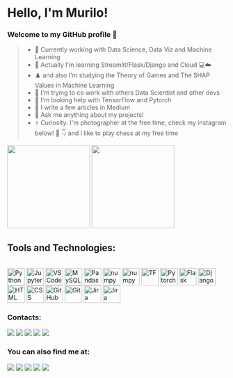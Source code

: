 # Hello, I'm Murilo! 
### Welcome to my GitHub profile 👋
>- 🔭 Currently working with Data Science, Data Viz and Machine Learning
>- 🌱 Actually I'm learning Streamlit/Flask/Django and Cloud :computer::cloud:
>- :chess_pawn: and also I'm studying the Theory of Games and The SHAP Values in Machine Learning
>- 👯 I'm trying to co work with others Data Scientist and other devs
>- 🤔 I'm  looking help with TensorFlow and Pytorch
>- 📝 I write a few articles in Medium 
>- 💬 Ask me anything about my projects!
>- ⚡ Curiosity: I'm photographer at the free time, check my instagram below! :camera_flash: :point_down: and I like to play chess at my free time


<div>
    <img height="190em" src="https://github-readme-stats.vercel.app/api?username=MEziliano&show_icons=true&theme=prussian"/>
    <img height="190em" src="https://github-readme-stats.vercel.app/api/top-langs/?username=MEziliano&theme=prussian"/>

<!--    #🎧 Spotify Playing
[<img src="https://spotify-now-playing-lohhans.vercel.app/api/spotify" alt="murilosez Spotify Playing" width="350" />](https://open.spotify.com/user/murilosez)
    </div> -->
</div>


## Tools and Technologies: 
<div style="display: inline_block"><br>
    <img align ="center" alt = "Python" height"50" width="40"  src="https://cdn.jsdelivr.net/gh/devicons/devicon/icons/python/python-original.svg" /> 
    <img align ="center" alt = "Jupyter" height"40" width="40" src="https://cdn.jsdelivr.net/gh/devicons/devicon/icons/jupyter/jupyter-original-wordmark.svg" />
    <img align ="center" alt = "VSCode" height"40" width="40"  src="https://cdn.jsdelivr.net/gh/devicons/devicon/icons/vscode/vscode-original.svg" />
    <img align ="center" alt = "MySQL" height"40" width="40"   src="https://cdn.jsdelivr.net/gh/devicons/devicon/icons/mysql/mysql-original-wordmark.svg" />
    <img align ="center" alt = "Pandas" height"40" width="40"  src="https://cdn.jsdelivr.net/gh/devicons/devicon/icons/pandas/pandas-original-wordmark.svg" />
    <img align ="center" alt = "numpy" height"40" width="40"   src="https://cdn.jsdelivr.net/gh/devicons/devicon/icons/numpy/numpy-original.svg"/>
    <img align ="center" alt = "numpy" height"40" width="40"   src="https://cdn.jsdelivr.net/gh/devicons/devicon/icons/selenium/selenium-original.svg" />
    <img align ="center" alt = "TF" height"40" width="40"      src="https://cdn.jsdelivr.net/gh/devicons/devicon/icons/tensorflow/tensorflow-original.svg" />
    <img align ="center" alt = "Pytorch" height"40" width="40" src="https://cdn.jsdelivr.net/gh/devicons/devicon/icons/pytorch/pytorch-original.svg" />  
    <img align ="center" alt = "Flask" height"40" width="40"   src="https://cdn.jsdelivr.net/gh/devicons/devicon/icons/flask/flask-original.svg"/>
    <img align ="center" alt = "Django" height"40" width="40"  src="https://cdn.jsdelivr.net/gh/devicons/devicon/icons/django/django-plain.svg" />
    <img align ="center" alt = "HTML" height"40" width="40"    src="https://cdn.jsdelivr.net/gh/devicons/devicon/icons/html5/html5-original-wordmark.svg" />    
    <img align ="center" alt = "CSS" height"40" width="40"     src="https://cdn.jsdelivr.net/gh/devicons/devicon/icons/css3/css3-original-wordmark.svg" />
    <img align ="center" alt = "GitHub" height"40" width="40"  src="https://cdn.jsdelivr.net/gh/devicons/devicon/icons/github/github-original.svg" />
    <img align ="center" alt = "Git" height"40" width="40"     src="https://cdn.jsdelivr.net/gh/devicons/devicon/icons/git/git-original.svg" />
    <img align ="center" alt = "Jira" height"40" width="40"    src="https://cdn.jsdelivr.net/gh/devicons/devicon/icons/jira/jira-original-wordmark.svg" />
    <img align ="center" alt = "Jira" height"40" width="40"    src="https://cdn.jsdelivr.net/gh/devicons/devicon/icons/trello/trello-plain.svg" />
          
          
</div>
<!--
### Working with:
<div style="display: inline_block"><br>
    <img src="https://img.shields.io/badge/Jira-0052CC?style=for-the-badge&logo=Jira&logoColor=white">
    <img src ="https://img.shields.io/badge/Trello-0052CC?style=for-the-badge&logo=trello&logoColor=white">
</div> -->



<div>
    <h3> Contacts:</h3>

<div>
<a href="https://www.linkedin.com/in/murilo-e-5a516ab2/" target="_blank"><img src="https://img.shields.io/badge/-LinkedIn-%230077B5?style=for-the-badge&logo=linkedin&logoColor=white" target="_blank"></a> 
<a href="https://t.me/MuriloSEz" target="_blank"><img src="https://img.shields.io/badge/Telegram-2CA5E0?style=for-the-badge&logo=telegram&logoColor=white" target="_blank"></a>
<a href="https://medium.com/@murilosez06" target="_blank"><img src="https://img.shields.io/badge/Medium-12100E?style=for-the-badge&logo=medium&logoColor=white" target="_blank"></a>
<a href = "mailto:contato@murilosez06@gmail.com"><img src="https://img.shields.io/badge/Gmail-D14836?style=for-the-badge&logo=gmail&logoColor=white" target="_blank"></a>
<a href ="https://www.instagram.com/by_ezln/"><img src="https://img.shields.io/badge/Instagram-E4405F?style=for-the-badge&logo=instagram&logoColor=white" target="_blank"></a> 
</div> 
<div>
<h3> You can also find me at: </h3>
<a href="https://www.kaggle.com/muriloeziliano"><img align="center" src="https://img.shields.io/badge/Kaggle-20BEFF?style=for-the-badge&logo=Kaggle&logoColor=white"></a>
<a href="https://www.hackerrank.com/murilosez06"><img align="center" src="https://img.shields.io/badge/-Hackerrank-2EC866?style=for-the-badge&logo=HackerRank&logoColor=white" taget="_blank"></a>
<a href ="https://open.spotify.com/user/murilosez"><img align="center" src="https://img.shields.io/badge/Spotify-1ED760?&style=for-the-badge&logo=spotify&logoColor=white" target="_blank"></a>
<a href="https://www.codewars.com/users/MEziliano"><img align="center" src="https://img.shields.io/badge/Codewars-B1361E?style=for-the-badge&logo=Codewars&logoColor=white" target="_blank"></a>
<a href="https://discord.com/channels/MuriloEziliano#7080"><img align="center" src="https://img.shields.io/badge/Discord-7289DA?style=for-the-badge&logo=discord&logoColor=white"></a>
    </div>
    </div>
<!-- <a href="https://img.shields.io/badge/Slack-4A154B?style=for-the-badge&logo=slack&logoColor=white"><img align="center" src=""></a> 





